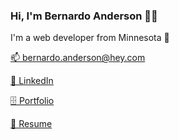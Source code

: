 ### Hi, I'm Bernardo Anderson 👋🏻
I'm a web developer from Minnesota 🚤

[📫 bernardo.anderson@hey.com](mailto:bernardo.anderson@hey.com)

[🔗 LinkedIn](https://www.linkedin.com/in/bernardodsanderson/)

[🗄️ Portfolio](./portfolio.md)

[📝 Resume](https://github.com/bernardodsanderson/bernardodsanderson/files/7086830/anderson-resume.pdf)

